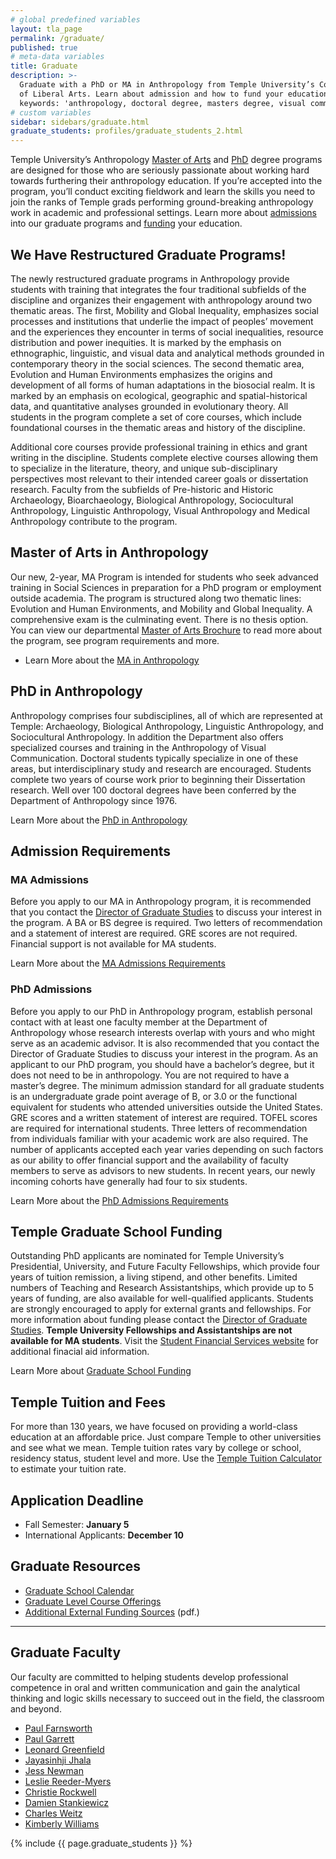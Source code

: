 ```yaml
---
# global predefined variables
layout: tla_page
permalink: /graduate/
published: true
# meta-data variables
title: Graduate
description: >-
  Graduate with a PhD or MA in Anthropology from Temple University’s College
  of Liberal Arts. Learn about admission and how to fund your education.
  keywords: 'anthropology, doctoral degree, masters degree, visual communication'
# custom variables
sidebar: sidebars/graduate.html
graduate_students: profiles/graduate_students_2.html
---
```

Temple University’s Anthropology [Master of Arts](#masters-of-arts-in-anthropology) and [PhD](#phd-in-anthropology) degree programs are designed for those who are seriously passionate about working hard towards furthering their anthropology education. If you’re accepted into the program, you’ll conduct exciting fieldwork and learn the skills you need to join the ranks of Temple grads performing ground-breaking anthropology work in academic and professional settings. Learn more about [admissions](#admission-requirements) into our graduate programs and [funding](#temple-graduate-school-funding) your education.

## We Have Restructured Graduate Programs! 
The newly restructured graduate programs in Anthropology provide students with training that integrates the four traditional subfields of the discipline and organizes their engagement with anthropology around two thematic areas. The first, Mobility and Global Inequality, emphasizes social processes and institutions that underlie the impact of peoples’ movement and the experiences they encounter in terms of social inequalities, resource distribution and power inequities. It is marked by the emphasis on ethnographic, linguistic, and visual data and analytical methods grounded in contemporary theory in the social sciences. The second thematic area, Evolution and Human Environments emphasizes the origins and development of all forms of human adaptations in the biosocial realm. It is marked by an emphasis on ecological, geographic and spatial-historical data, and quantitative analyses grounded in evolutionary theory. All students in the program complete a set of core courses, which include foundational courses in the thematic areas and history of the discipline. 

Additional core courses provide professional training in ethics and grant writing in the discipline. Students complete elective courses allowing them to specialize in the literature, theory, and unique sub-disciplinary perspectives most relevant to their intended career goals or dissertation research. Faculty from the subfields of Pre-historic and Historic Archaeology, Bioarchaeology, Biological Anthropology, Sociocultural Anthropology, Linguistic Anthropology, Visual Anthropology and Medical Anthropology contribute to the program.

## Master of Arts in Anthropology
Our new, 2-year, MA Program is intended for students who seek advanced training in Social Sciences in preparation for a PhD program or employment outside academia. The program is structured along two thematic lines: Evolution and Human Environments, and Mobility and Global Inequality. A comprehensive exam is the culminating event. There is no thesis option. You can view our departmental [Master of Arts Brochure](https://drive.google.com/file/d/1Tq9coiBQfv4YPG7ac7JPjuiKBrU2AUGR/view?usp=sharing) to read more about the program, see program requirements and more.

- Learn More about the [MA in Anthropology](https://bulletin.temple.edu/graduate/scd/cla/anthropology-ma/)

## PhD in Anthropology 
Anthropology comprises four subdisciplines, all of which are represented at Temple: Archaeology, Biological Anthropology, Linguistic Anthropology, and Sociocultural Anthropology. In addition the Department also offers specialized courses and training in the Anthropology of Visual Communication. Doctoral students typically specialize in one of these areas, but interdisciplinary study and research are encouraged. Students complete two years of course work prior to beginning their Dissertation research. Well over 100 doctoral degrees have been conferred by the Department of Anthropology since 1976.

Learn More about the [PhD in Anthropology](https://www.temple.edu/academics/degree-programs/anthropology-phd-la-anth-phd)

## Admission Requirements
### MA Admissions 
Before you apply to our MA in Anthropology program, it is recommended that you contact the [Director of Graduate Studies](Christie.Rockwell@temple.edu) to discuss your interest in the program. A BA or BS degree is required. Two letters of recommendation and a statement of interest are required. GRE scores are not required. Financial support is not available for MA students. 

Learn More about the [MA Admissions Requirements](https://bulletin.temple.edu/graduate/scd/cla/anthropology-ma/#admissiontext)

### PhD Admissions
Before you apply to our PhD in Anthropology program, establish personal contact with at least one faculty member at the Department of Anthropology whose research interests overlap with yours and who might serve as an academic advisor. It is also recommended that you contact the Director of Graduate Studies to discuss your interest in the program. As an applicant to our PhD program, you should have a bachelor’s degree, but it does not need to be in anthropology. You are not required to have a master’s degree. The minimum admission standard for all graduate students is an undergraduate grade point average of B, or 3.0 or the functional equivalent for students who attended universities outside the United States. GRE scores and a written statement of interest are required. TOFEL scores are required for international students. Three letters of recommendation from individuals familiar with your academic work are also required. The number of applicants accepted each year varies depending on such factors as our ability to offer financial support and the availability of faculty members to serve as advisors to new students. In recent years, our newly incoming cohorts have generally had four to six students.

Learn More about the [PhD Admissions Requirements](https://www.temple.edu/academics/degree-programs/anthropology-phd-la-anth-phd/cla-anthropology-phd-admissions)

## Temple Graduate School Funding
Outstanding PhD applicants are nominated for Temple University’s Presidential, University, and Future Faculty Fellowships, which provide four years of tuition remission, a living stipend, and other benefits. Limited numbers of Teaching and Research Assistantships, which provide up to 5 years of funding, are also available for well-qualified applicants. Students are strongly encouraged to apply for external grants and fellowships. For more information about funding please contact the [Director of Graduate Studies](Christie.Rockwell@temple.edu). **Temple University Fellowships and Assistantships are not available for MA students**. Visit the [Student Financial Services website](https://sfs.temple.edu/) for additional finacial aid information.

Learn More about [Graduate School Funding](https://www.temple.edu/academics/schools-and-colleges/college-of-liberal-arts/cla-sociology-scholarships?p=1633)

## Temple Tuition and Fees
For more than 130 years, we have focused on providing a world-class education at an affordable price. Just compare Temple to other universities and see what we mean. Temple tuition rates vary by college or school, residency status, student level and more. Use the [Temple Tuition Calculator](https://bursar.temple.edu/tuition-and-fees/tuition-rates) to estimate your tuition rate.

## Application Deadline
- Fall Semester: **January 5**
- International Applicants: **December 10**

## Graduate Resources
- [Graduate School Calendar](http://www.temple.edu/registrar/documents/calendars/19-20.asp)
- [Graduate Level Course Offerings](https://prd-wlssb.temple.edu/prod8/bwckctlg.p_disp_dyn_ctlg)
- [Additional External Funding Sources](https://liberalarts.temple.edu/sites/liberalarts/files/Potential%20sources%20of%20funding%20for%20pre.pdf) (pdf.)

___

## Graduate Faculty
Our faculty are committed to helping students develop professional competence in oral and written communication and gain the analytical thinking and logic skills necessary to succeed out in the field, the classroom and beyond. 

- [Paul Farnsworth](https://liberalarts.temple.edu/academics/faculty/farnsworth-paul)
- [Paul Garrett](https://liberalarts.temple.edu/academics/faculty/garrett-paul-b)
- [Leonard Greenfield](https://liberalarts.temple.edu/academics/faculty/greenfield-leonard-o)
- [Jayasinhji Jhala](https://liberalarts.temple.edu/academics/faculty/jhala-jayasinhji)
- [Jess Newman](https://liberalarts.temple.edu/academics/faculty/newman-jess-marie)
- [Leslie Reeder-Myers](https://liberalarts.temple.edu/academics/faculty/reeder-myers-leslie)
- [Christie Rockwell](https://liberalarts.temple.edu/academics/faculty/rockwell-l-christie)
- [Damien Stankiewicz](https://liberalarts.temple.edu/academics/faculty/stankiewicz-damien)
- [Charles Weitz](https://liberalarts.temple.edu/academics/faculty/weitz-charles)
- [Kimberly Williams](https://liberalarts.temple.edu/academics/faculty/williams-kimberly-d)

{% include {{ page.graduate_students }} %}
